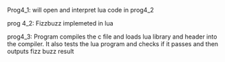 Prog4_1: will open and interpret lua code in prog4_2

prog 4_2: Fizzbuzz implemeted in lua

prog4_3: Program compiles the c file and loads lua library and header into the compiler. It also tests the lua program and checks if it passes and then outputs fizz buzz result